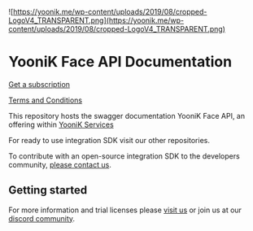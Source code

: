
![https://yoonik.me/wp-content/uploads/2019/08/cropped-LogoV4_TRANSPARENT.png](https://yoonik.me/wp-content/uploads/2019/08/cropped-LogoV4_TRANSPARENT.png)

# YooniK Face API Documentation

[Get a subscription](https://www.yoonik.me)

[Terms and Conditions](https://www.yoonik.me/terms-and-conditions)

This repository hosts the swagger documentation YooniK Face API, an offering within [YooniK Services](https://www.yoonik.me)

For ready to use integration SDK visit our other repositories.

To contribute with an open-source integration SDK to the developers community, [please contact us](mailto:support@yoonik.me).

## Getting started

For more information and trial licenses please [visit us](https://www.yoonik.me) or join us at our [discord community](https://discord.gg/SqHVQUFNtN).




